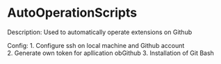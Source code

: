 # AutoOperationScripts

Description:
	Used to automatically operate extensions on Github

Config:
	1. Configure ssh on local machine and Github account	
	2. Generate own token for apllication obGithub
	3. Installation of Git Bash
